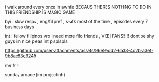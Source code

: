 i walk around every once in awhile BECAUS THERES NOTHING TO DO IN THIS FRIENDSHIP IS MAGIC GAME


byi : slow resps , eng/fil pref , s-afk most of the time , episodes every 7 business days

int : fellow filipinos vro i need more filo friends , VKEI FANS!!!!! dont be shy guys im nice pleas int plsplspls



https://github.com/user-attachments/assets/96e9edd2-6a33-4c2b-a3ef-9b8ae83e9249


me fr ^


sunday aroace (im projectinh)
